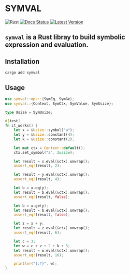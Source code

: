 # SYMVAL

![Rust](https://github.com/cksac/symval/workflows/Rust/badge.svg)
[![Docs Status](https://docs.rs/symval/badge.svg)](https://docs.rs/symval)
[![Latest Version](https://img.shields.io/crates/v/symval.svg)](https://crates.io/crates/symval)

`symval` is a Rust libray to build symbolic expression and evaluation.
---

## Installation
```sh
cargo add symval
```

## Usage
```rust
use symval::ops::{SymEq, SymGe};
use symval::{Context, SymCtx, SymValue, SymUsize};

type Usize = SymUsize;

#[test]
fn it_works() {
    let x = &Usize::symbol("a");
    let y = &Usize::constant(4);
    let k = &Usize::constant(2);

    let mut ctx = Context::default();
    ctx.set_symbol("a", 2usize);

    let result = x.eval(&ctx).unwrap();
    assert_eq!(result, 2);

    let result = y.eval(&ctx).unwrap();
    assert_eq!(result, 4);

    let b = x.eq(y);
    let result = b.eval(&ctx).unwrap();
    assert_eq!(result, false);

    let b = x.ge(y);
    let result = b.eval(&ctx).unwrap();
    assert_eq!(result, false);

    let z = x + y;
    let result = z.eval(&ctx).unwrap();
    assert_eq!(result, 6);

    let c = 3;
    let w = c + z + 2 + k + 3;
    let result = w.eval(&ctx).unwrap();
    assert_eq!(result, 16);

    println!("{:?}", w);
}
```